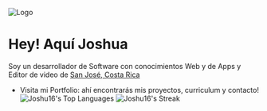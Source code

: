
![Logo](https://i.ibb.co/ZzT8K2W1/GitHub.png)


# Hey! Aquí Joshua

Soy un desarrollador de Software con conocimientos Web y de Apps y Editor de video de [San José, Costa Rica](https://wallpapers.com/images/hd/costa-rica-raging-waterfall-zi4zty7xfepvwzji.jpg)
* Visita mi Portfolio: ahí encontrarás mis proyectos, curriculum y contacto!
![Joshu16's Top Languages](https://github-readme-stats.vercel.app/api/top-langs/?username=Joshu16&theme=vue&show_icons=true&hide_border=true&layout=compact)
![Joshu16's Streak](https://github-readme-streak-stats.herokuapp.com/?user=Joshu16&theme=vue-&hide_border=false)
